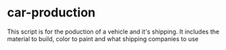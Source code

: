 # car-production
This script is for the poduction of a vehicle and it's shipping. It includes the material to build, color to paint and what shipping companies to use



